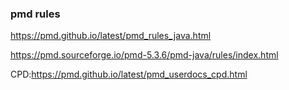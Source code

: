 ### pmd rules

https://pmd.github.io/latest/pmd_rules_java.html

https://pmd.sourceforge.io/pmd-5.3.6/pmd-java/rules/index.html

CPD:https://pmd.github.io/latest/pmd_userdocs_cpd.html

